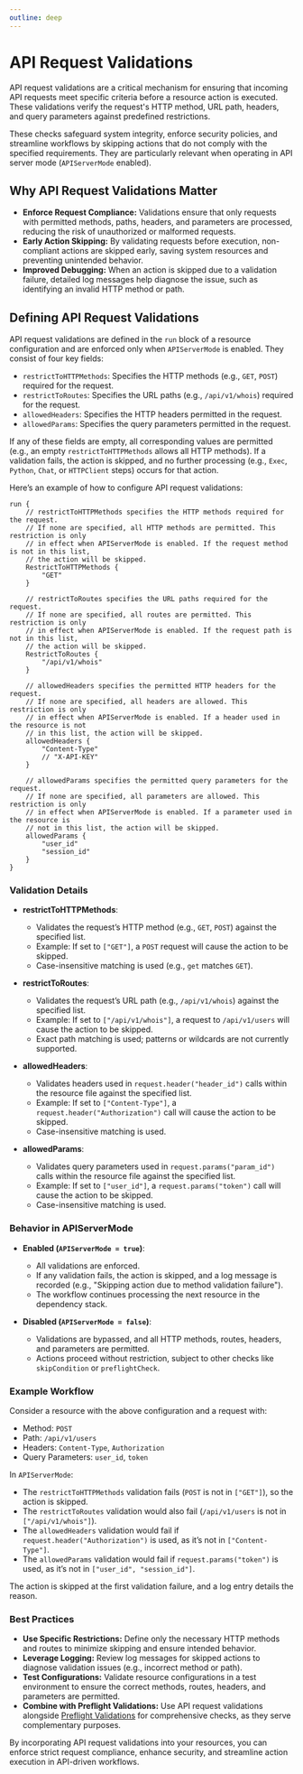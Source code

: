 ```yaml
---
outline: deep
---
```


# API Request Validations

API request validations are a critical mechanism for ensuring that incoming API requests meet specific criteria before a resource action is executed. These validations verify the request's HTTP method, URL path, headers, and query parameters against predefined restrictions.

These checks safeguard system integrity, enforce security policies, and streamline workflows by skipping actions that do not comply with the specified requirements. They are particularly relevant when operating in API server mode (`APIServerMode` enabled).

## Why API Request Validations Matter

- **Enforce Request Compliance:** Validations ensure that only requests with permitted methods, paths, headers, and parameters are processed, reducing the risk of unauthorized or malformed requests.
- **Early Action Skipping:** By validating requests before execution, non-compliant actions are skipped early, saving system resources and preventing unintended behavior.
- **Improved Debugging:** When an action is skipped due to a validation failure, detailed log messages help diagnose the issue, such as identifying an invalid HTTP method or path.

## Defining API Request Validations

API request validations are defined in the `run` block of a resource configuration and are enforced only when `APIServerMode` is enabled. They consist of four key fields:

- `restrictToHTTPMethods`: Specifies the HTTP methods (e.g., `GET`, `POST`) required for the request.
- `restrictToRoutes`: Specifies the URL paths (e.g., `/api/v1/whois`) required for the request.
- `allowedHeaders`: Specifies the HTTP headers permitted in the request.
- `allowedParams`: Specifies the query parameters permitted in the request.

If any of these fields are empty, all corresponding values are permitted (e.g., an empty `restrictToHTTPMethods` allows all HTTP methods). If a validation fails, the action is skipped, and no further processing (e.g., `Exec`, `Python`, `Chat`, or `HTTPClient` steps) occurs for that action.

Here’s an example of how to configure API request validations:

```apl
run {
    // restrictToHTTPMethods specifies the HTTP methods required for the request.
    // If none are specified, all HTTP methods are permitted. This restriction is only
    // in effect when APIServerMode is enabled. If the request method is not in this list,
    // the action will be skipped.
    RestrictToHTTPMethods {
        "GET"
    }

    // restrictToRoutes specifies the URL paths required for the request.
    // If none are specified, all routes are permitted. This restriction is only
    // in effect when APIServerMode is enabled. If the request path is not in this list,
    // the action will be skipped.
    RestrictToRoutes {
        "/api/v1/whois"
    }

    // allowedHeaders specifies the permitted HTTP headers for the request.
    // If none are specified, all headers are allowed. This restriction is only
    // in effect when APIServerMode is enabled. If a header used in the resource is not
    // in this list, the action will be skipped.
    allowedHeaders {
        "Content-Type"
        // "X-API-KEY"
    }

    // allowedParams specifies the permitted query parameters for the request.
    // If none are specified, all parameters are allowed. This restriction is only
    // in effect when APIServerMode is enabled. If a parameter used in the resource is
    // not in this list, the action will be skipped.
    allowedParams {
        "user_id"
        "session_id"
    }
}
```

### Validation Details

- **restrictToHTTPMethods**:
  - Validates the request’s HTTP method (e.g., `GET`, `POST`) against the specified list.
  - Example: If set to `["GET"]`, a `POST` request will cause the action to be skipped.
  - Case-insensitive matching is used (e.g., `get` matches `GET`).

- **restrictToRoutes**:
  - Validates the request’s URL path (e.g., `/api/v1/whois`) against the specified list.
  - Example: If set to `["/api/v1/whois"]`, a request to `/api/v1/users` will cause the action to be skipped.
  - Exact path matching is used; patterns or wildcards are not currently supported.

- **allowedHeaders**:
  - Validates headers used in `request.header("header_id")` calls within the resource file against the specified list.
  - Example: If set to `["Content-Type"]`, a `request.header("Authorization")` call will cause the action to be skipped.
  - Case-insensitive matching is used.

- **allowedParams**:
  - Validates query parameters used in `request.params("param_id")` calls within the resource file against the specified list.
  - Example: If set to `["user_id"]`, a `request.params("token")` call will cause the action to be skipped.
  - Case-insensitive matching is used.

### Behavior in APIServerMode

- **Enabled (`APIServerMode = true`)**:
  - All validations are enforced.
  - If any validation fails, the action is skipped, and a log message is recorded (e.g., "Skipping action due to method validation failure").
  - The workflow continues processing the next resource in the dependency stack.

- **Disabled (`APIServerMode = false`)**:
  - Validations are bypassed, and all HTTP methods, routes, headers, and parameters are permitted.
  - Actions proceed without restriction, subject to other checks like `skipCondition` or `preflightCheck`.

### Example Workflow

Consider a resource with the above configuration and a request with:
- Method: `POST`
- Path: `/api/v1/users`
- Headers: `Content-Type`, `Authorization`
- Query Parameters: `user_id`, `token`

In `APIServerMode`:
- The `restrictToHTTPMethods` validation fails (`POST` is not in `["GET"]`), so the action is skipped.
- The `restrictToRoutes` validation would also fail (`/api/v1/users` is not in `["/api/v1/whois"]`).
- The `allowedHeaders` validation would fail if `request.header("Authorization")` is used, as it’s not in `["Content-Type"]`.
- The `allowedParams` validation would fail if `request.params("token")` is used, as it’s not in `["user_id", "session_id"]`.

The action is skipped at the first validation failure, and a log entry details the reason.

### Best Practices

- **Use Specific Restrictions:** Define only the necessary HTTP methods and routes to minimize skipping and ensure intended behavior.
- **Leverage Logging:** Review log messages for skipped actions to diagnose validation issues (e.g., incorrect method or path).
- **Test Configurations:** Validate resource configurations in a test environment to ensure the correct methods, routes, headers, and parameters are permitted.
- **Combine with Preflight Validations:** Use API request validations alongside [Preflight Validations](/getting-started/resources/validations.md) for comprehensive checks, as they serve complementary purposes.

By incorporating API request validations into your resources, you can enforce strict request compliance, enhance security, and streamline action execution in API-driven workflows.
